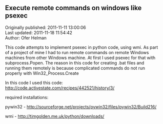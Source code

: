 ## Execute remote commands on windows like psexec  
Originally published: 2011-11-11 13:00:06  
Last updated: 2011-11-18 11:54:42  
Author: Ofer Helman  
  
This code attempts to implement psexec in python code, using wmi.
As part of a project of mine I had to run remote commands on remote Windows machines from other Windows machine. At first I used psexec for that with subprocess.Popen.
The reason in this code for creating .bat files and running them remotely is because complicated commands do not run properly with Win32_Process.Create

In this code I used this code: http://code.activestate.com/recipes/442521/history/3/

required installations:

pywin32 - http://sourceforge.net/projects/pywin32/files/pywin32/Build216/

wmi - http://timgolden.me.uk/python/downloads/